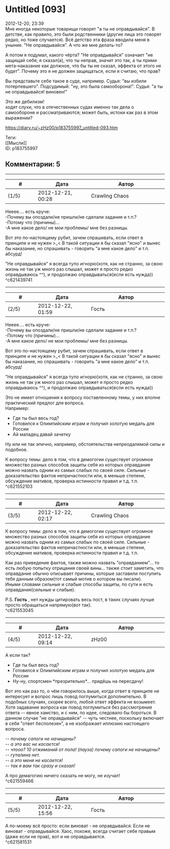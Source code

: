 Untitled [093]
==============

  
2012-12-20, 23:39  
 Мне иногда некоторые товарищи говорят "а ты не оправдывайся". В детстве, как правило, это были родственники (другие лица это говорят редко, но тоже случается). Всё детство эта фраза вводила меня в уныние. "Не оправдывайся". А что же мне делать-то?   
   
 А потом я подумал, какого чёрта? "Не оправдывайся" означает "не защищай себя; я сказал(а), что ты неправ, значит это так, а ты прими мета-наказание как должное, что бы ты не сказал, эффекта от этого не будет". Почему это я не должен защищаться, если я считаю, что прав?   
   
 Вы представьте себе такое в суде, например. Судья: "вы избили потерпевшего". Подсудимый: "ну, это была самооборона!". Судья: "а ты не оправдывайся! виновен!"   
   
 Это же дебилизм!   
  ходят слухи, что в отечественных судах именно так дела о самообороне и рассматриваются; может быть, истоки как раз в этом выражении?    
  
<https://diary.ru/~zHz00/p183755997_untitled-093.htm>  
  
Теги:  
[[Мысли]]  
ID: p183755997  


Комментарии: 5
--------------

  


---



|         #         |              Дата              |                     Автор                     |           ID           |
| --- | --- | --- | --- |
| (1/5) | 2012-12-21, 00:28 | Crawling Chaos | c621439741 |

  
 Нееее.... есть круче:   
 -Почему вы опоздали/не пришли/не сделали задание и т.п.?   
 -Потому что (причины)...   
 -А мне какое дело/ не мои проблемы/ мне без разницы.   
   
 Вот это по-настоящему рубит, зачем спрашивать, если ответ в принципе и не нужен >\_< В такой ситуации я бы сказал "ясно" и вынес бы наказание, но спрашивать - говорить "а мне какое дело" и т.п. абсурд!   
   
 "Не оправдывайся" я всегда тупо игнорю(хотя, как не странно, за свою жизнь не так уж много раз слышал, может я просто редко оправдываюсь ^^), и продолжаю оправдываться(если есть нужда))   
 ^c621439741

---



|         #         |              Дата              |                     Автор                     |           ID           |
| --- | --- | --- | --- |
| (2/5) | 2012-12-22, 01:59 | Гость | c621552103 |

  
  Нееее.... есть круче:   
 -Почему вы опоздали/не пришли/не сделали задание и т.п.?   
 -Потому что (причины)...   
 -А мне какое дело/ не мои проблемы/ мне без разницы.   
   
 Вот это по-настоящему рубит, зачем спрашивать, если ответ в принципе и не нужен >\_< В такой ситуации я бы сказал "ясно" и вынес бы наказание, но спрашивать - говорить "а мне какое дело" и т.п. абсурд!   
   
 "Не оправдывайся" я всегда тупо игнорю(хотя, как не странно, за свою жизнь не так уж много раз слышал, может я просто редко оправдываюсь ^^), и продолжаю оправдываться(если есть нужда))    
   
 Это не имеет отношения к вопросу поставленному темы, у них вполне практический предлог для вопроса.   
 Например:   
 - Где ты был весь год?   
 - Готовился к Олимпийским играм и получил золотую медаль для России   
 - Ай маладец давай зачетку   
   
 Ну или не так эпично, например, обстоятельства непреодалимой силы и подобное.   
   
 К вопросу темы: дело в том, что в демогогии существует огромное множество разных способов защиты себя из которых оправдание можно назвать одним из самых слабых по своей силе. Сильные - доказательство фактов непричастности или, в меньше степени, обсуждение мативов, проверка истинности правил и т.д. т.п.   
 ^c621552103

---



|         #         |              Дата              |                     Автор                     |           ID           |
| --- | --- | --- | --- |
| (3/5) | 2012-12-22, 02:17 | Crawling Chaos | c621553045 |

  
  К вопросу темы: дело в том, что в демогогии существует огромное множество разных способов защиты себя из которых оправдание можно назвать одним из самых слабых по своей силе. Сильные - доказательство фактов непричастности или, в меньше степени, обсуждение мативов, проверка истинности правил и т.д. т.п.    
   
 Как раз приведение фактов, также можно назвать "оправданием"... то есть любую попытку отрицания своей вины... также стоит заметить, что оправдание обычно описывает причины, которые заставили поступить тебя данным образом(тот самый мотив о котором вы писали).   
 Иными словами сильные и слабые способы защиты, по сути и есть оправдания(сильные и слабые).   
   
 P.S.  **Гость**  , нет нужды цитировать весь пост, в таких случаях лучше просто обращаться напрямую(вот так).   
 ^c621553045

---



|         #         |              Дата              |                     Автор                     |           ID           |
| --- | --- | --- | --- |
| (4/5) | 2012-12-22, 09:14 | zHz00 | c621559466 |

  
 А если так?   
   
 - Где ты был весь год?   
 - Готовился к Олимпийским играм и получил золотую медаль для России   
 - Ну-ну, спортсмен \*презрительно\*... придёшь на пересдачу!   
   
 Вот это как раз то, о чём говорилось выше, когда ответ в принципе не интересует и вопрос лишь повод поглумиться дополнительно. В подобных случаях, скорее всего, любой ответ эффекта не возымеет. Хотя задавание вопроса как повод поглумиться без рассмотрения ответа -- явное хамство, и с ним, по идее, следовало бы бороться. В данном случае "не оправдывайся" -- чуть честнее, поскольку включает в себя "ответ бесполезен", а не изображает иллюзию настоящего вопроса.   
   
  *-- почему сапоги не начищены?   
 -- а это вас не касается!   
 -- чтооо? 10 отжиманий от пола! (пауза) почему сапоги не начищены?   
 -- гуталина нет.   
 -- а это меня не касается!   
 -- так я вам так сразу и сказал!*    
   
 А про демагогию ничего сказать не могу, не изучал!   
 ^c621559466

---



|         #         |              Дата              |                     Автор                     |           ID           |
| --- | --- | --- | --- |
| (5/5) | 2012-12-22, 15:56 | Гость | c621581531 |

  
 А по-моему всё просто: если виноват - не оправдывайся. Если не виноват - оправдывайся. Хаос, похоже, всегда считает себя правым (даже если не прав), вот и не оправдывается.   
 ^c621581531